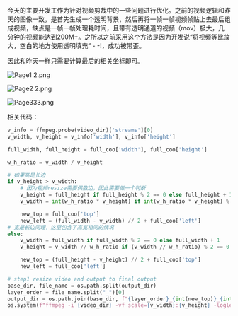 今天的主要开发工作为针对视频剪裁中的一些问题进行优化。之前的视频逻辑和昨天的图像一致，是首先生成一个透明背景，然后再将一帧一帧视频帧贴上去最后组成视频，缺点是一帧一帧处理耗时间，且带有透明通道的视频（mov）极大，几分钟的视频能达到200M+。之所以之前采用这个方法是因为开发说“将视频等比放大，空白的地方使用透明填充” - -!，成功被带歪。

因此和昨天一样只需要计算最后的相关坐标即可。

![Page1 2.png](https://s2.loli.net/2022/06/16/Pjp6yY5E2zeSTNq.png)

![Page2 2.png](https://s2.loli.net/2022/06/16/vJqF7OPymH2r9E8.png)

![Page333.png](https://s2.loli.net/2022/06/16/Z6pdNnyO1TB98qI.png)



相关代码：

```python
v_info = ffmpeg.probe(video_dir)['streams'][0]
v_width, v_height = v_info['width'], v_info['height']

full_width, full_height = full_coo['width'], full_coo['height']

w_h_ratio = v_width / v_height

# 如果高是长边
if v_height > v_width:
    # 因为视频resize需要偶数边，因此需要做一个判断
    v_height = full_height if full_height % 2 == 0 else full_height + 1
    v_width = int(w_h_ratio * v_height) if int(w_h_ratio * v_height) % 2 == 0 else int(w_h_ratio * v_height) + 1

    new_top = full_coo['top']
    new_left = (full_width - v_width) // 2 + full_coo['left']
# 宽是长边同理，这里包含了高宽相同的情况
else:
    v_width = full_width if full_width % 2 == 0 else full_width + 1
    v_height = v_width // w_h_ratio if (v_width // w_h_ratio) % 2 == 0 else (v_width // w_h_ratio) + 1

    new_top = (full_height - v_height) // 2 + full_coo['top']
    new_left = full_coo['left']

# step1 resize video and output to final output
base_dir, file_name = os.path.split(output_dir)
layer_order = file_name.split("_")[0]
output_dir = os.path.join(base_dir, f"{layer_order}_{int(new_top)}_{int(new_left)}_video.mp4")
os.system(f"ffmpeg -i {video_dir} -vf scale={v_width}:{v_height} -loglevel error {output_dir}")
```

